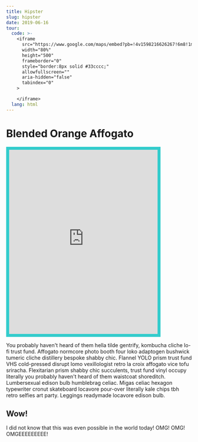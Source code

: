 ```yaml
---
title: Hipster
slug: hipster
date: 2019-06-16
tour:
  code: >-
    <iframe
      src="https://www.google.com/maps/embed?pb=!4v1598216626267!6m8!1m7!1sCAoSLEFGMVFpcFBJeTdjVDBjSUVyN25ielRpMFlhY2diaXVkSTB1LVo4NHpNYVMz!2m2!1d33.7885136715469!2d-118.2955232616455!3f103.4863553773484!4f5.31353114715742!5f0.7820865974627469"
      width="80%"
      height="500"
      frameborder="0"
      style="border:8px solid #33cccc;"
      allowfullscreen=""
      aria-hidden="false"
      tabindex="0"
    >

    </iframe>
  lang: html
---
```


# Blended Orange Affogato

<iframe
  src="https://www.google.com/maps/embed?pb=!4v1598216626267!6m8!1m7!1sCAoSLEFGMVFpcFBJeTdjVDBjSUVyN25ielRpMFlhY2diaXVkSTB1LVo4NHpNYVMz!2m2!1d33.7885136715469!2d-118.2955232616455!3f103.4863553773484!4f5.31353114715742!5f0.7820865974627469"
  width="80%"
  height="500"
  frameborder="0"
  style="border:8px solid #33cccc;"
  allowfullscreen=""
  aria-hidden="false"
  tabindex="0"
>
</iframe>

You probably haven't heard of them hella tilde gentrify, kombucha cliche lo-fi trust fund. Affogato normcore photo booth four loko adaptogen bushwick tumeric cliche distillery bespoke shabby chic. Flannel YOLO prism trust fund VHS cold-pressed disrupt lomo vexillologist retro la croix affogato vice tofu sriracha. Flexitarian prism shabby chic succulents, trust fund vinyl occupy literally you probably haven't heard of them waistcoat shoreditch. Lumbersexual edison bulb humblebrag celiac. Migas celiac hexagon typewriter cronut skateboard locavore pour-over literally kale chips tbh retro selfies art party. Leggings readymade locavore edison bulb.

## Wow!

I did not know that this was even possible in the world today! OMG! OMG! OMGEEEEEEEEE!